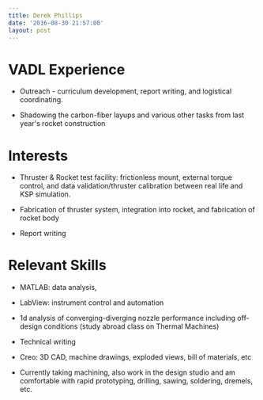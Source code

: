 ```yaml
---
title: Derek Phillips
date: '2016-08-30 21:57:00'
layout: post
---
```


# VADL Experience

  * Outreach - curriculum development, report writing, and logistical coordinating.


  * Shadowing the carbon-fiber layups and various other tasks from last year's rocket construction

# Interests

* Thruster & Rocket test facility: frictionless mount, external torque control, and data validation/thruster calibration between real life and KSP simulation.


* Fabrication of thruster system, integration into rocket, and fabrication of rocket body


* Report writing

# Relevant Skills

* MATLAB: data analysis, 

* LabView: instrument control and automation

* 1d analysis of converging-diverging nozzle performance including off-design conditions (study abroad class on Thermal Machines)

* Technical writing

* Creo: 3D CAD, machine drawings, exploded views, bill of materials, etc

* Currently taking machining, also work in the design studio and am comfortable with rapid prototyping, drilling, sawing, soldering, dremels, etc.
